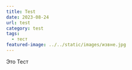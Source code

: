 ```yaml
---
title: Test
date: 2023-08-24
url: test
category: test
tags:
  - тест
featured-image: ../../static/images/извне.jpg
---
```

Это Тест
